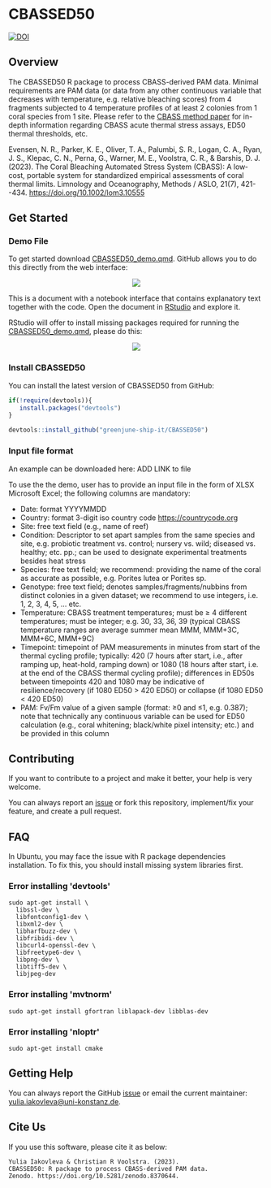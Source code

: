 # CBASSED50

[![DOI](https://zenodo.org/badge/DOI/10.5281/zenodo.8392163.svg)](https://doi.org/10.5281/zenodo.8392163)

## Overview

The CBASSED50 R package to process CBASS-derived PAM data. Minimal requirements are PAM data (or data from any other continuous variable that decreases with temperature, e.g. relative bleaching scores) from 4 fragments subjected to 4 temperature profiles of at least 2 colonies from 1 coral species from 1 site. Please refer to the [CBASS method paper](https://aslopubs.onlinelibrary.wiley.com/doi/10.1002/lom3.10555) for in-depth information regarding CBASS acute thermal stress assays, ED50 thermal thresholds, etc.

Evensen, N. R., Parker, K. E., Oliver, T. A., Palumbi, S. R., Logan, C. A., Ryan, J. S., Klepac, C. N., Perna, G., Warner, M. E., Voolstra, C. R., & Barshis, D. J. (2023). The Coral Bleaching Automated Stress System (CBASS): A low‐cost, portable system for standardized empirical assessments of coral thermal limits. Limnology and Oceanography, Methods / ASLO, 21(7), 421--434. <https://doi.org/10.1002/lom3.10555>

## Get Started

### Demo File

To get started download [CBASSED50_demo.qmd](https://github.com/greenjune-ship-it/CBASSED50/blob/main/CBASSED50_demo.qmd). GitHub allows you to do this directly from the web interface:

<p align="center">

<img src="https://github.com/greenjune-ship-it/CBASSED50/assets/83506881/b6c9f376-f4b6-46f8-87c2-dce0ccb50ad3"/>

</p>

This is a document with a notebook interface that contains explanatory text together with the code. Open the document in [RStudio](https://quarto.org/docs/get-started/hello/rstudio.html) and explore it.

RStudio will offer to install missing packages required for running the [CBASSED50_demo.qmd](https://github.com/greenjune-ship-it/CBASSED50/blob/main/CBASSED50_demo.qmd), please do this:

<p align="center">

<img src="https://github.com/greenjune-ship-it/CBASSED50/assets/83506881/c90752eb-a487-4560-825d-ac5854f5920f"/>

</p>

### Install CBASSED50

You can install the latest version of CBASSED50 from GitHub:

``` r
if(!require(devtools)){
   install.packages("devtools")
}

devtools::install_github("greenjune-ship-it/CBASSED50")
```

### Input file format

An example can be downloaded here: ADD LINK to file

To use the the demo, user has to provide an input file in the form of XLSX Microsoft Excel; the following columns are mandatory:
- Date: format YYYYMMDD
- Country: format 3-digit iso country code https://countrycode.org
- Site: free text field (e.g., name of reef)
- Condition: Descriptor to set apart samples from the same species and site, e.g. probiotic treatment vs. control; nursery vs. wild; diseased vs. healthy; etc. pp.; can be used to designate experimental treatments besides heat stress
- Species: free text field; we recommend: providing the name of the coral as accurate as possible, e.g. Porites lutea or Porites sp.
- Genotype: free text field; denotes samples/fragments/nubbins from distinct colonies in a given dataset; we recommend to use integers, i.e. 1, 2, 3, 4, 5, … etc.
- Temperature: CBASS treatment temperatures; must be ≥ 4 different temperatures; must be integer; e.g. 30, 33, 36, 39 (typical CBASS temperature ranges are average summer mean MMM, MMM+3C, MMM+6C, MMM+9C)
- Timepoint: timepoint of PAM measurements in minutes from start of the thermal cycling profile; typically: 420 (7 hours after start, i.e., after ramping up, heat-hold, ramping down) or 1080 (18 hours after start, i.e. at the end of the CBASS thermal cycling profile); differences in ED50s between timepoints 420 and 1080 may be indicative of resilience/recovery (if 1080 ED50 > 420 ED50) or collapse (if 1080 ED50 < 420 ED50)
- PAM: Fv/Fm value of a given sample (format: ≥0 and ≤1, e.g. 0.387); note that technically any continuous variable can be used for ED50 calculation (e.g., coral whitening; black/white pixel intensity; etc.) and be provided in this column

## Contributing

If you want to contribute to a project and make it better, your help is very welcome.

You can always report an [issue](https://github.com/greenjune-ship-it/CBASSED50/issues) or fork this repository, implement/fix your feature, and create a pull request.

## FAQ

In Ubuntu, you may face the issue with R package dependencies installation. To fix this, you should install missing system libraries first.

### Error installing 'devtools'

``` commandline
sudo apt-get install \
  libssl-dev \
  libfontconfig1-dev \
  libxml2-dev \
  libharfbuzz-dev \
  libfribidi-dev \
  libcurl4-openssl-dev \
  libfreetype6-dev \
  libpng-dev \
  libtiff5-dev \
  libjpeg-dev
```

### Error installing 'mvtnorm'

``` commandline
sudo apt-get install gfortran liblapack-dev libblas-dev
```

### Error installing 'nloptr'

``` commandline
sudo apt-get install cmake
```

## Getting Help

You can always report the GitHub [issue](https://github.com/greenjune-ship-it/CBASSED50/issues) or email the current maintainer: [yulia.iakovleva\@uni-konstanz.de](mailto:yulia.iakovleva@uni-konstanz.de).

## Cite Us

If you use this software, please cite it as below:

``` commandline
Yulia Iakovleva & Christian R Voolstra. (2023).
CBASSED50: R package to process CBASS-derived PAM data.
Zenodo. https://doi.org/10.5281/zenodo.8370644.
```
